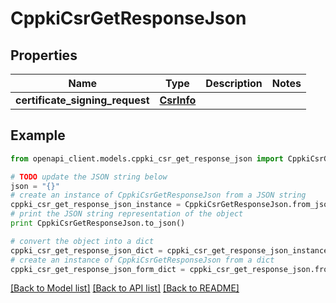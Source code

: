# CppkiCsrGetResponseJson


## Properties

Name | Type | Description | Notes
------------ | ------------- | ------------- | -------------
**certificate_signing_request** | [**CsrInfo**](CsrInfo.md) |  | 

## Example

```python
from openapi_client.models.cppki_csr_get_response_json import CppkiCsrGetResponseJson

# TODO update the JSON string below
json = "{}"
# create an instance of CppkiCsrGetResponseJson from a JSON string
cppki_csr_get_response_json_instance = CppkiCsrGetResponseJson.from_json(json)
# print the JSON string representation of the object
print CppkiCsrGetResponseJson.to_json()

# convert the object into a dict
cppki_csr_get_response_json_dict = cppki_csr_get_response_json_instance.to_dict()
# create an instance of CppkiCsrGetResponseJson from a dict
cppki_csr_get_response_json_form_dict = cppki_csr_get_response_json.from_dict(cppki_csr_get_response_json_dict)
```
[[Back to Model list]](../README.md#documentation-for-models) [[Back to API list]](../README.md#documentation-for-api-endpoints) [[Back to README]](../README.md)


